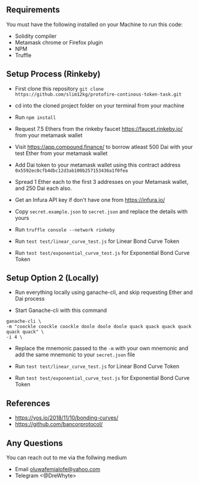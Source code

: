 ## Requirements

You must have the following installed on your Machine to run this code:

- Solidity compiler
- Metamask chrome or Firefox plugin
- NPM
- Truffle

## Setup Process (Rinkeby)

- First clone this repository `git clone https://github.com/slim12kg/protofire-continous-token-task.git`

- cd into the cloned project folder on your terminal from your machine

- Run `npm install`

- Request 7.5 Ethers from the rinkeby faucet https://faucet.rinkeby.io/ from your metamask wallet

- Visit https://app.compound.finance/ to borrow atleast 500 Dai with your test Ether from your metamask wallet

- Add Dai token to your metamask wallet using this contract address `0x5592ec0cfb4dbc12d3ab100b257153436a1f0fea`

- Spread 1 Ether each to the first 3 addresses on your Metamask wallet, and 250 Dai each also.

- Get an Infura API key if don't have one from https://infura.io/

- Copy `secret.example.json` to `secret.json` and replace the details with yours

- Run `truffle console --network rinkeby`

- Run `test test/linear_curve_test.js` for Linear Bond Curve Token

- Run `test test/exponential_curve_test.js` for Exponential Bond Curve Token

## Setup Option 2 (Locally)

- Run everything locally using ganache-cli, and skip requesting Ether and Dai process

- Start Ganache-cli with this command

```
ganache-cli \
-m "coockle coockle coockle doole doole doole quack quack quack quack quack quack" \
-i 4 \
```

- Replace the mnemonic passed to the `-m` with your own mnemonic and add the same mnemonic to your `secret.json` file

- Run `test test/linear_curve_test.js` for Linear Bond Curve Token

- Run `test test/exponential_curve_test.js` for Exponential Bond Curve Token

## References

- https://yos.io/2018/11/10/bonding-curves/
- https://github.com/bancorprotocol/

## Any Questions

You can reach out to me via the follwing medium

- Email <oluwafemialofe@yahoo.com>
- Telegram <@DreWhyte>
